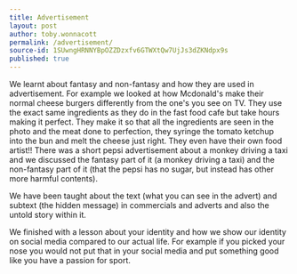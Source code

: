 ```yaml
---
title: Advertisement
layout: post
author: toby.wonnacott
permalink: /advertisement/
source-id: 1SUwngHRNNYBpOZZDzxfv6GTWXtQw7UjJs3dZKNdpx9s
published: true
---
```

We learnt about fantasy and non-fantasy and how they are used in advertisement. For example we looked at how Mcdonald's make their normal cheese burgers differently from the one's you see on TV. They use the exact same ingredients as they do in the fast food cafe but take hours making it perfect. They make it so that all the ingredients are seen in the photo and the meat done to perfection, they syringe the tomato ketchup into the bun and melt the cheese just right. They even have their own food artist!! There was a short pepsi advertisement about a monkey driving a taxi and we discussed the fantasy part of it (a monkey driving a taxi) and the non-fantasy part of it (that the pepsi has no sugar, but instead has other more harmful contents).

We have been taught about the text (what you can see in the advert) and subtext (the hidden message) in commercials and adverts and also the untold story within it.

We finished with a lesson about your identity and how we show our identity on social media compared to our actual life. For example if you picked your nose you would not put that in your social media and put something good like you have a passion for sport.

